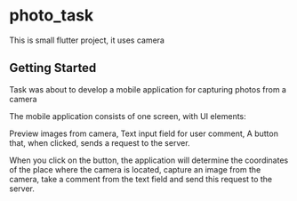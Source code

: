 # photo_task

This is small flutter project, it uses camera

## Getting Started

Task was about to develop a mobile application for capturing photos from a camera

The mobile application consists of one screen, with UI elements:

Preview images from camera, Text input field for user comment,
A button that, when clicked, sends a request to the server.

When you click on the button, the application will determine the coordinates of the place where the camera is located, capture an image from the camera, take a comment from the text field and send this request to the server.